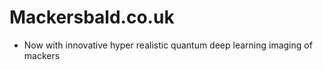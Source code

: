 # Mackersbald.co.uk
 - Now with innovative hyper realistic quantum deep learning imaging of mackers
